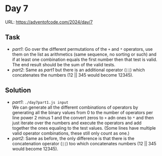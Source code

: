 # Day 7

URL: https://adventofcode.com/2024/day/7

## Task
* _part1_: Go over the different permutations of the `+` and `*` operators, use them on the list as arithmetics (same sequence, no sorting or such) and if at least one combination equals the first number then that test is valid. The end result should be the sum of the valid tests.
* _part2_: Same as _part1_ but there is an additional operator (`||`) which concatenates the numbers (12 || 345 would become 12345).

## Solution
* _part1_: `./day7part1.js input`\
We can generate all the different combinations of operators by generating all the binary values from 0 to the number of operators per line power 2 minus 1 and the convert zeros to `+` adn ones to `*` and then just iterate over the numbers and execute the operators and add together the ones equaling to the test values. (Some lines have multiple valid operator combinations, these still only count as one.)
* _part2_: 
Same as before, the only difference is that there is the concatenation operator (`||`) too which concatenates numbers (12 || 345 would become 12345).
